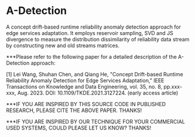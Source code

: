 # A-Detection
A concept drift-based runtime reliability anomaly detection approach for edge services adaptation. It employs reservoir sampling, SVD and JS divergence to measure the distribution dissimilarity of reliability data stream by constructing new and old streams matrices.

***Please refer to the following paper for a detailed description of the A-Detection approach:

[1] Lei Wang, Shuhan Chen, and Qiang He, "Concept Drift-based Runtime Reliability Anomaly Detection for Edge Services Adaptation," IEEE Transactions on Knowledge and Data Engineering, vol. 35, no. 8, pp.xxx-xxx, Aug. 2023. DOI: 10.1109/TKDE.2021.3127224. (early access article)

***IF YOU ARE INSPIRED BY THIS SOURCE CODE IN PUBLISHED RESEARCH, PLEASE CITE THE ABOVE PAPER. THANKS!

***IF YOU ARE INSPIRED BY OUR TECHNIQUE FOR YOUR COMMERCIAL USED SYSTEMS, COULD PLEASE LET US KNOW? THANKS!
